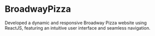 # BroadwayPizza
Developed a dynamic and responsive Broadway Pizza website using ReactJS, featuring an intuitive user interface and seamless navigation.
